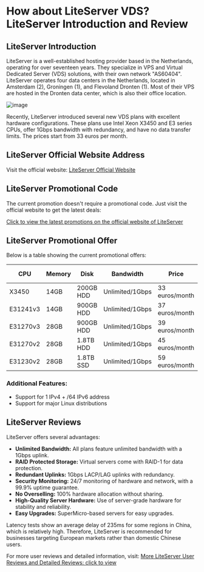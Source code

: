 # How about LiteServer VDS? LiteServer Introduction and Review

## LiteServer Introduction

LiteServer is a well-established hosting provider based in the Netherlands, operating for over seventeen years. They specialize in VPS and Virtual Dedicated Server (VDS) solutions, with their own network "AS60404". LiteServer operates four data centers in the Netherlands, located in Amsterdam (2), Groningen (1), and Flevoland Dronten (1). Most of their VPS are hosted in the Dronten data center, which is also their office location.

![image](https://github.com/fikohr7/LiteServer/assets/169755621/3938ae0b-cbb6-4a44-a91b-e7a51431833c)

Recently, LiteServer introduced several new VDS plans with excellent hardware configurations. These plans use Intel Xeon X3450 and E3 series CPUs, offer 1Gbps bandwidth with redundancy, and have no data transfer limits. The prices start from 33 euros per month.

## LiteServer Official Website Address

Visit the official website: [LiteServer Official Website](https://clients.liteserver.nl/aff.php?aff=757)

## LiteServer Promotional Code

The current promotion doesn't require a promotional code. Just visit the official website to get the latest deals: 

[Click to view the latest promotions on the official website of LiteServer](https://clients.liteserver.nl/aff.php?aff=757)

## LiteServer Promotional Offer

Below is a table showing the current promotional offers:

| **CPU**      | **Memory** | **Disk**         | **Bandwidth**    | **Price**     | **Purchase Link** |
|--------------|------------|------------------|------------------|---------------|-------------------|
| X3450        | 14GB       | 200GB HDD        | Unlimited/1Gbps  | 33 euros/month| [Buy Now](https://clients.liteserver.nl/aff.php?aff=757&pid=498) |
| E31241v3     | 14GB       | 900GB HDD        | Unlimited/1Gbps  | 37 euros/month| [Buy Now](https://clients.liteserver.nl/aff.php?aff=757&pid=513) |
| E31270v3     | 28GB       | 900GB HDD        | Unlimited/1Gbps  | 39 euros/month| [Buy Now](https://clients.liteserver.nl/aff.php?aff=757&pid=497) |
| E31270v2     | 28GB       | 1.8TB HDD        | Unlimited/1Gbps  | 45 euros/month| [Buy Now](https://clients.liteserver.nl/aff.php?aff=757&pid=516) |
| E31230v2     | 28GB       | 1.8TB SSD        | Unlimited/1Gbps  | 59 euros/month| [Buy Now](https://clients.liteserver.nl/aff.php?aff=757&pid=514) |

### Additional Features:
- Support for 1 IPv4 + /64 IPv6 address
- Support for major Linux distributions

## LiteServer Reviews

LiteServer offers several advantages:
- **Unlimited Bandwidth:** All plans feature unlimited bandwidth with a 1Gbps uplink.
- **RAID Protected Storage:** Virtual servers come with RAID-1 for data protection.
- **Redundant Uplinks:** 1Gbps LACP/LAG uplinks with redundancy.
- **Security Monitoring:** 24/7 monitoring of hardware and network, with a 99.9% uptime guarantee.
- **No Overselling:** 100% hardware allocation without sharing.
- **High-Quality Server Hardware:** Use of server-grade hardware for stability and reliability.
- **Easy Upgrades:** SuperMicro-based servers for easy upgrades.

Latency tests show an average delay of 235ms for some regions in China, which is relatively high. Therefore, LiteServer is recommended for businesses targeting European markets rather than domestic Chinese users.

For more user reviews and detailed information, visit: [More LiteServer User Reviews and Detailed Reviews: click to view](https://clients.liteserver.nl/aff.php?aff=757)
